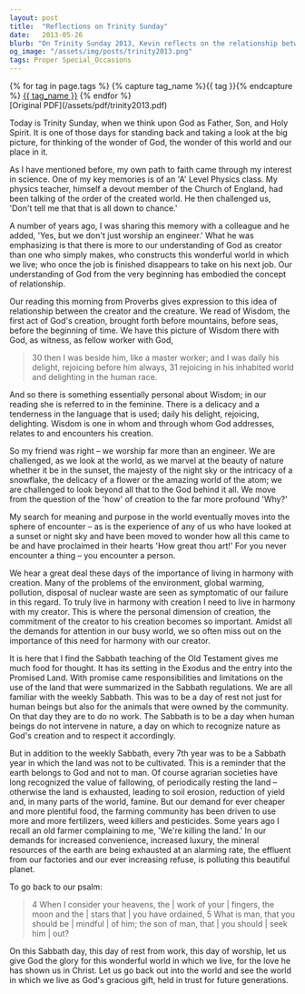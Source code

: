 ```yaml
---
layout: post
title:  "Reflections on Trinity Sunday"
date:   2013-05-26
blurb: "On Trinity Sunday 2013, Kevin reflects on the relationship between God as Father, Son, and Holy Spirit, and the world. He discusses the personal nature of God's wisdom and the importance of living in harmony with creation. The sermon emphasizes the need to respect nature as God's creation and to consider our environmental responsibilities."
og_image: "/assets/img/posts/trinity2013.png"
tags: Proper Special_Occasions
---    
```

<div class="tag-pills">
  {% for tag in page.tags %}
    {% capture tag_name %}{{ tag }}{% endcapture %}
    <a href="{{ site.baseurl }}/tag/{{ tag_name }}" class="tag-pill">{{ tag_name }}</a>
  {% endfor %}
</div>
[Original PDF](/assets/pdf/trinity2013.pdf)

Today is Trinity Sunday, when we think upon God as Father, Son, and Holy Spirit. It is one of those days for standing back and taking a look at the big picture, for thinking of the wonder of God, the wonder of this world and our place in it.

As I have mentioned before, my own path to faith came through my interest in science. One of my key memories is of an 'A' Level Physics class. My physics teacher, himself a devout member of the Church of England, had been talking of the order of the created world. He then challenged us, 'Don't tell me that that is all down to chance.'

A number of years ago, I was sharing this memory with a colleague and he added, 'Yes, but we don't just worship an engineer.' What he was emphasizing is that there is more to our understanding of God as creator than one who simply makes, who constructs this wonderful world in which we live; who once the job is finished disappears to take on his next job. Our understanding of God from the very beginning has embodied the concept of relationship.

Our reading this morning from Proverbs gives expression to this idea of relationship between the creator and the creature. We read of Wisdom, the first act of God's creation, brought forth before mountains, before seas, before the beginning of time. We have this picture of Wisdom there with God, as witness, as fellow worker with God,

> 30 then I was beside him, like a master worker;
> and I was daily his delight,
> rejoicing before him always,
> 31 rejoicing in his inhabited world
> and delighting in the human race.

And so there is something essentially personal about Wisdom; in our reading she is referred to in the feminine. There is a delicacy and a tenderness in the language that is used; daily his delight, rejoicing, delighting. Wisdom is one in whom and through whom God addresses, relates to and encounters his creation.

So my friend was right – we worship far more than an engineer. We are challenged, as we look at the world, as we marvel at the beauty of nature whether it be in the sunset, the majesty of the night sky or the intricacy of a snowflake, the delicacy of a flower or the amazing world of the atom; we are challenged to look beyond all that to the God behind it all. We move from the question of the 'how' of creation to the far more profound 'Why?'

My search for meaning and purpose in the world eventually moves into the sphere of encounter – as is the experience of any of us who have looked at a sunset or night sky and have been moved to wonder how all this came to be and have proclaimed in their hearts 'How great thou art!' For you never encounter a thing – you encounter a person.

We hear a great deal these days of the importance of living in harmony with creation. Many of the problems of the environment, global warming, pollution, disposal of nuclear waste are seen as symptomatic of our failure in this regard. To truly live in harmony with creation I need to live in harmony with my creator. This is where the personal dimension of creation, the commitment of the creator to his creation becomes so important. Amidst all the demands for attention in our busy world, we so often miss out on the importance of this need for harmony with our creator.

It is here that I find the Sabbath teaching of the Old Testament gives me much food for thought. It has its setting in the Exodus and the entry into the Promised Land. With promise came responsibilities and limitations on the use of the land that were summarized in the Sabbath regulations. We are all familiar with the weekly Sabbath. This was to be a day of rest not just for human beings but also for the animals that were owned by the community. On that day they are to do no work. The Sabbath is to be a day when human beings do not intervene in nature, a day on which to recognize nature as God's creation and to respect it accordingly.

But in addition to the weekly Sabbath, every 7th year was to be a Sabbath year in which the land was not to be cultivated. This is a reminder that the earth belongs to God and not to man. Of course agrarian societies have long recognized the value of fallowing, of periodically resting the land – otherwise the land is exhausted, leading to soil erosion, reduction of yield and, in many parts of the world, famine. But our demand for ever cheaper and more plentiful food, the farming community has been driven to use more and more fertilizers, weed killers and pesticides. Some years ago I recall an old farmer complaining to me, 'We're killing the land.' In our demands for increased convenience, increased luxury, the mineral resources of the earth are being exhausted at an alarming rate, the effluent from our factories and our ever increasing refuse, is polluting this beautiful planet.

To go back to our psalm:

> 4 When I consider your heavens, the | work of your | fingers,
> the moon and the | stars that | you have ordained,
> 5 What is man, that you should be | mindful | of him;
> the son of man, that | you should | seek him | out?

On this Sabbath day, this day of rest from work, this day of worship, let us give God the glory for this wonderful world in which we live, for the love he has shown us in Christ. Let us go back out into the world and see the world in which we live as God's gracious gift, held in trust for future generations.
